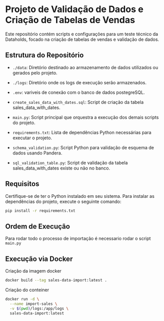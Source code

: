 # Projeto de Validação de Dados e Criação de Tabelas de Vendas

Este repositório contém scripts e configurações para um teste técnico da Dataholds, focado na criação de tabelas de vendas e validação de dados.

## Estrutura do Repositório

- `./data`: Diretório destinado ao armazenamento de dados utilizados ou gerados pelo projeto.

- `./logs`: Diretório onde os logs de execução serão armazenados.

- `.env`: variveis de conexão com o banco de dados postegreSQL.

- `create_sales_data_with_dates.sql`: Script de criação da tabela sales_data_with_dates.

- `main.py`: Script principal que orquestra a execução dos demais scripts do projeto.

- `requirements.txt`: Lista de dependências Python necessárias para executar o projeto.

- `schema_validation.py`: Script Python para validação de esquema de dados usando Pandera.

- `sql_validation_table.py`: Script de validação da tabela sales_data_with_dates existe ou não no banco.

## Requisitos

Certifique-se de ter o Python instalado em seu sistema. Para instalar as dependências do projeto, execute o seguinte comando:

```bash
pip install -r requirements.txt
```

## Ordem de Execução 

Para rodar todo o processo de importação é necessario rodar o script `main.py`

## Execução via Docker

Criação da imagem docker

```bash
docker build --tag sales-data-import:latest .
```
Criação do conteiner

```bash
docker run -d \
  --name import-sales \
  -v $(pwd)/logs:/app/logs \
  sales-data-import:latest
```
